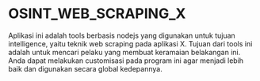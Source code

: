 # OSINT_WEB_SCRAPING_X
Aplikasi ini adalah tools berbasis nodejs yang digunakan untuk tujuan intelligence, yaitu teknik web scraping pada aplikasi X. Tujuan dari tools ini adalah untuk mencari pelaku yang membuat keramaian belakangan ini. Anda dapat melakukan customisasi pada program ini agar menjadi lebih baik dan digunakan secara global kedepannya.
